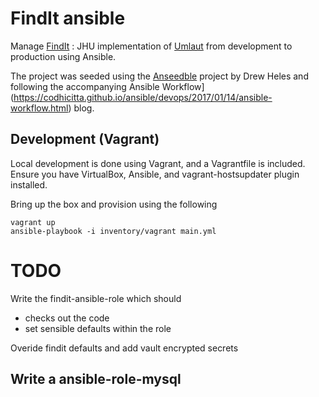 # FindIt ansible

Manage [FindIt](https://github.com/jhu-sheridan-libraries/umlaut_jh) : JHU implementation of [Umlaut](https://github.com/team-umlaut/umlaut) from development to production using Ansible.

The project was seeded using the [Anseedble](https://github.com/dheles/anseedble) project by Drew Heles and following the accompanying Ansible Workflow](https://codhicitta.github.io/ansible/devops/2017/01/14/ansible-workflow.html) blog.

## Development (Vagrant)

Local development is done using Vagrant, and a Vagrantfile is included.
Ensure you have VirtualBox, Ansible, and vagrant-hostsupdater plugin installed.

Bring up the box and provision using the following 
```
vagrant up
ansible-playbook -i inventory/vagrant main.yml
```

# TODO

Write the findit-ansible-role which should
- checks out the code
- set sensible defaults within the role

Overide findit defaults and add vault encrypted secrets

Write a ansible-role-mysql 
- 
